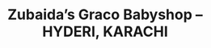 ---
title: "Zubaida’s Graco Babyshop – HYDERI, KARACHI"
url: /karachi/zubaidas-graco-babyshop-hyderi-karachi/
shop: baby goods
---